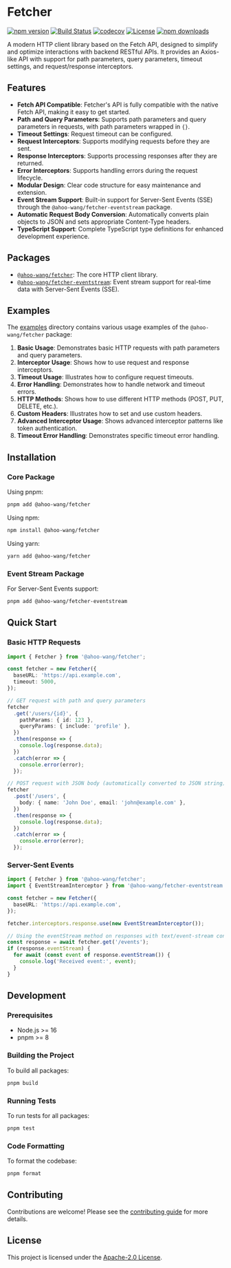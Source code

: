 # Fetcher

[![npm version](https://img.shields.io/npm/v/@ahoo-wang/fetcher.svg)](https://www.npmjs.com/package/@ahoo-wang/fetcher)
[![Build Status](https://github.com/Ahoo-Wang/fetcher/actions/workflows/ci.yml/badge.svg)](https://github.com/Ahoo-Wang/fetcher/actions)
[![codecov](https://codecov.io/gh/Ahoo-Wang/Fetcher/graph/badge.svg?token=CUPgk8DmH5)](https://codecov.io/gh/Ahoo-Wang/Fetcher)
[![License](https://img.shields.io/npm/l/@ahoo-wang/fetcher.svg)](https://github.com/Ahoo-Wang/fetcher/blob/main/LICENSE)
[![npm downloads](https://img.shields.io/npm/dm/@ahoo-wang/fetcher.svg)](https://www.npmjs.com/package/@ahoo-wang/fetcher)

A modern HTTP client library based on the Fetch API, designed to simplify and optimize interactions with backend RESTful APIs. It provides an Axios-like API with support for path parameters, query parameters, timeout settings, and request/response interceptors.

## Features

- **Fetch API Compatible**: Fetcher's API is fully compatible with the native Fetch API, making it easy to get started.
- **Path and Query Parameters**: Supports path parameters and query parameters in requests, with path parameters wrapped in `{}`.
- **Timeout Settings**: Request timeout can be configured.
- **Request Interceptors**: Supports modifying requests before they are sent.
- **Response Interceptors**: Supports processing responses after they are returned.
- **Error Interceptors**: Supports handling errors during the request lifecycle.
- **Modular Design**: Clear code structure for easy maintenance and extension.
- **Event Stream Support**: Built-in support for Server-Sent Events (SSE) through the `@ahoo-wang/fetcher-eventstream` package.
- **Automatic Request Body Conversion**: Automatically converts plain objects to JSON and sets appropriate Content-Type headers.
- **TypeScript Support**: Complete TypeScript type definitions for enhanced development experience.

## Packages

- [`@ahoo-wang/fetcher`](packages/fetcher): The core HTTP client library.
- [`@ahoo-wang/fetcher-eventstream`](./packages/eventstream): Event stream support for real-time data with Server-Sent Events (SSE).

## Examples

The [examples](./examples) directory contains various usage examples of the `@ahoo-wang/fetcher` package:

1. **Basic Usage**: Demonstrates basic HTTP requests with path parameters and query parameters.
2. **Interceptor Usage**: Shows how to use request and response interceptors.
3. **Timeout Usage**: Illustrates how to configure request timeouts.
4. **Error Handling**: Demonstrates how to handle network and timeout errors.
5. **HTTP Methods**: Shows how to use different HTTP methods (POST, PUT, DELETE, etc.).
6. **Custom Headers**: Illustrates how to set and use custom headers.
7. **Advanced Interceptor Usage**: Shows advanced interceptor patterns like token authentication.
8. **Timeout Error Handling**: Demonstrates specific timeout error handling.

## Installation

### Core Package

Using pnpm:

```bash
pnpm add @ahoo-wang/fetcher
```

Using npm:

```bash
npm install @ahoo-wang/fetcher
```

Using yarn:

```bash
yarn add @ahoo-wang/fetcher
```

### Event Stream Package

For Server-Sent Events support:

```bash
pnpm add @ahoo-wang/fetcher-eventstream
```

## Quick Start

### Basic HTTP Requests

```typescript
import { Fetcher } from '@ahoo-wang/fetcher';

const fetcher = new Fetcher({
  baseURL: 'https://api.example.com',
  timeout: 5000,
});

// GET request with path and query parameters
fetcher
  .get('/users/{id}', {
    pathParams: { id: 123 },
    queryParams: { include: 'profile' },
  })
  .then(response => {
    console.log(response.data);
  })
  .catch(error => {
    console.error(error);
  });

// POST request with JSON body (automatically converted to JSON string)
fetcher
  .post('/users', {
    body: { name: 'John Doe', email: 'john@example.com' },
  })
  .then(response => {
    console.log(response.data);
  })
  .catch(error => {
    console.error(error);
  });
```

### Server-Sent Events

```typescript
import { Fetcher } from '@ahoo-wang/fetcher';
import { EventStreamInterceptor } from '@ahoo-wang/fetcher-eventstream';

const fetcher = new Fetcher({
  baseURL: 'https://api.example.com',
});

fetcher.interceptors.response.use(new EventStreamInterceptor());

// Using the eventStream method on responses with text/event-stream content type
const response = await fetcher.get('/events');
if (response.eventStream) {
  for await (const event of response.eventStream()) {
    console.log('Received event:', event);
  }
}
```

## Development

### Prerequisites

- Node.js >= 16
- pnpm >= 8

### Building the Project

To build all packages:

```bash
pnpm build
```

### Running Tests

To run tests for all packages:

```bash
pnpm test
```

### Code Formatting

To format the codebase:

```bash
pnpm format
```

## Contributing

Contributions are welcome! Please see the [contributing guide](./CONTRIBUTING.md) for more details.

## License

This project is licensed under the [Apache-2.0 License](./LICENSE).
